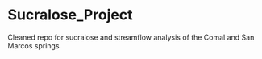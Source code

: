 # Sucralose_Project
Cleaned repo for sucralose and streamflow analysis of the Comal and San Marcos springs
